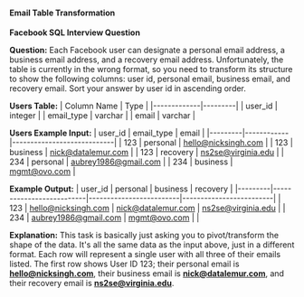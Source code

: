 #### Email Table Transformation

**Facebook SQL Interview Question**

**Question:**
Each Facebook user can designate a personal email address, a business email address, and a recovery email address. Unfortunately, the table is currently in the wrong format, so you need to transform its structure to show the following columns: user id, personal email, business email, and recovery email. Sort your answer by user id in ascending order.

**Users Table:**
| Column Name | Type    |
|-------------|---------|
| user_id     | integer |
| email_type  | varchar |
| email       | varchar |

**Users Example Input:**
| user_id | email_type | email                      |
|---------|------------|----------------------------|
| 123     | personal   | hello@nicksingh.com       |
| 123     | business   | nick@datalemur.com        |
| 123     | recovery   | ns2se@virginia.edu        |
| 234     | personal   | aubrey1986@gmail.com       |
| 234     | business   | mgmt@ovo.com               |

**Example Output:**
| user_id | personal                 | business                | recovery                |
|---------|--------------------------|-------------------------|-------------------------|
| 123     | hello@nicksingh.com     | nick@datalemur.com     | ns2se@virginia.edu     |
| 234     | aubrey1986@gmail.com     | mgmt@ovo.com           |                         |

**Explanation:**
This task is basically just asking you to pivot/transform the shape of the data. It's all the same data as the input above, just in a different format. Each row will represent a single user with all three of their emails listed. The first row shows User ID 123; their personal email is **hello@nicksingh.com**, their business email is **nick@datalemur.com**, and their recovery email is **ns2se@virginia.edu**.
